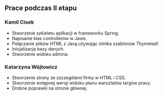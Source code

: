 ## Prace podczas II etapu

### Kamil Cisek
* Stworzenie szkieletu aplikacji w frameworku Spring.
* Napisanie klas controllerów w Javie.
* Połączanie plików HTML z Javą używając silnika szablonów Thymeleaf.
* Inicjalizacja bazy danych.
* Stworzenie widoku admina.

### Katarzyna Wójtowicz
* Stworzenie strony ze szczegółami firmy w HTML i CSS.
* Stworzenie wstępnej wersji widoku planu warsztatów targów pracy.
* Drobne poprawki na stronie głównej.